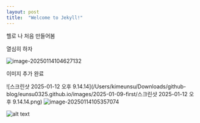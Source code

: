 ```yaml
---
layout: post
title:  "Welcome to Jekyll!"
---
```


헬로 나 처음 만들어봄

열심히 하자

![image-20250114104627132](/Users/kimeunsu/Downloads/github-blog/eunsu0325.github.io/images/2025-01-09-first/image-20250114104627132.png)

이미지 추가 완료

![스크린샷 2025-01-12 오후 9.14.14](/Users/kimeunsu/Downloads/github-blog/eunsu0325.github.io/images/2025-01-09-first/스크린샷 2025-01-12 오후 9.14.14.png)
![image-20250114105357074][def2]

![alt text][def]

[def]: https://file%2B.vscode-resource.vscode-cdn.net/Users/kimeunsu/Downloads/github-blog/eunsu0325.github.io/images/2025-01-09-first/image-20250114104627132.png?version%3D1736820828654
[def2]: /Users/kimeunsu/Downloads/github-blog/eunsu0325.github.io/images/2025-01-09-first/image-20250114105357074.png
